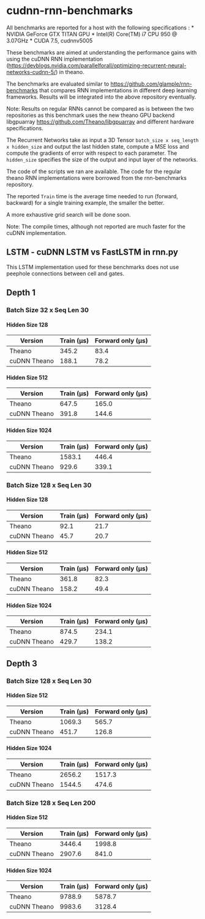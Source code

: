 # cudnn-rnn-benchmarks

All benchmarks are reported for a host with the following specifications :
    * NVIDIA GeForce GTX TITAN GPU
    * Intel(R) Core(TM) i7 CPU 950 @ 3.07GHz
    * CUDA 7.5, cudnnv5005

These benchmarks are aimed at understanding the performance gains with using the cuDNN RNN implementation (https://devblogs.nvidia.com/parallelforall/optimizing-recurrent-neural-networks-cudnn-5/) in theano.

The benchmarks are evaluated similar to https://github.com/glample/rnn-benchmarks that compares RNN implementations in different deep learning frameworks. Results will be integrated into the above repository eventually.

Note: Results on regular RNNs cannot be compared as is between the two repositories as this benchmark uses the new theano GPU backend libgpuarray https://github.com/Theano/libgpuarray and different hardware specifications.

The Recurrent Networks take as input a 3D Tensor `batch_size x seq_length x hidden_size`
and output the last hidden state, compute a MSE loss and compute the gradients of error with respect to each parameter.
The `hidden_size` specifies the size of the output and input layer of the networks.

The code of the scripts we ran are available.
The code for the regular theano RNN implementations were borrowed from the rnn-benchmarks repository.

The reported `Train` time is the average time needed to run (forward, backward) for a single training example, the smaller the better.

A more exhaustive grid search will be done soon.

Note: The compile times, although not reported are much faster for the cuDNN implementation. 

## LSTM - cuDNN LSTM vs FastLSTM in rnn.py

This LSTM implementation used for these benchmarks does not use peephole connections between cell and gates.

## Depth 1

### Batch Size 32 x Seq Len 30

#### Hidden Size 128

| Version | Train (µs) | Forward only (µs) |
| ------------- | ------------- | ------------- |
| Theano | 345.2 | 83.4 |
| cuDNN Theano | 188.1 | 78.2 |

#### Hidden Size 512

| Version | Train (µs) | Forward only (µs) |
| ------------- | ------------- | ------------- |
| Theano | 647.5 | 165.0 |
| cuDNN Theano | 391.8 | 144.6 |

#### Hidden Size 1024

| Version | Train (µs) | Forward only (µs) |
| ------------- | ------------- | ------------- |
| Theano | 1583.1 | 446.4 |
| cuDNN Theano | 929.6 | 339.1 |

### Batch Size 128 x Seq Len 30

#### Hidden Size 128

| Version | Train (µs) | Forward only (µs) |
| ------------- | ------------- | ------------- |
| Theano | 92.1 | 21.7 |
| cuDNN Theano | 45.7 | 20.7 |


#### Hidden Size 512

| Version | Train (µs) | Forward only (µs) |
| ------------- | ------------- | ------------- |
| Theano | 361.8 | 82.3 |
| cuDNN Theano | 158.2 | 49.4 |

#### Hidden Size 1024

| Version | Train (µs) | Forward only (µs) |
| ------------- | ------------- | ------------- |
| Theano | 874.5 | 234.1 |
| cuDNN Theano | 429.7 | 138.2 |

## Depth 3

### Batch Size 128 x Seq Len 30

#### Hidden Size 512

| Version | Train (µs) | Forward only (µs) |
| ------------- | ------------- | ------------- |
| Theano | 1069.3 | 565.7 |
| cuDNN Theano | 451.7 | 126.8 |


#### Hidden Size 1024

| Version | Train (µs) | Forward only (µs) |
| ------------- | ------------- | ------------- |
| Theano | 2656.2 | 1517.3 |
| cuDNN Theano | 1544.5 | 474.6 |

### Batch Size 128 x Seq Len 200

#### Hidden Size 512

| Version | Train (µs) | Forward only (µs) |
| ------------- | ------------- | ------------- |
| Theano | 3446.4 | 1998.8 |
| cuDNN Theano | 2907.6 | 841.0 |

#### Hidden Size 1024

| Version | Train (µs) | Forward only (µs) |
| ------------- | ------------- | ------------- |
| Theano | 9788.9 | 5878.7 |
| cuDNN Theano | 9983.6 | 3128.4 |
